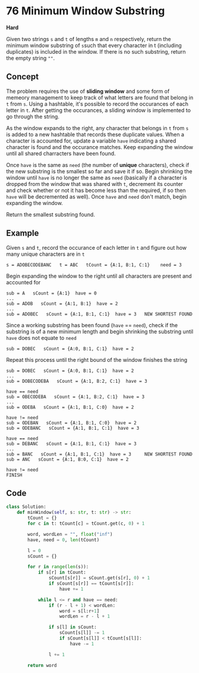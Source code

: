 # 76 Minimum Window Substring

**Hard**

Given two strings `s` and `t` of lengths `m` and `n` respectively, return the minimum window
substring of `s`such that every character in t (including duplicates) is included in the window. If there is no such substring, return the empty string `""`.

## Concept

The problem requires the use of **sliding window** and some form of memeory management to keep track of what letters are found that belong in `t` from `s`. Using a hashtable, it's possible to record the occurances of each letter in `t`. After getting the occurances, a sliding window is implemented to go through the string.

As the window expands to the right, any character that belongs in `t` from `s` is added to a new hashtable that records these duplicate values. When a character is accounted for, update a variable `have` indicating a shared character is found and the occurance matches. Keep expanding the window until all shared charracters have been found.

Once `have` is the same as `need` (the number of **unique** characters), check if the new substring is the smallest so far and save it if so. Begin shrinking the window until `have` is no longer the same as `need` (basically if a character is dropped from the window that was shared with `t`, decrement its counter and check whether or not it has become less than the required, if so then `have` will be decremented as well). Once `have` and `need` don't match, begin expanding the window.

Return the smallest substring found.

## Example

Given `s` and `t`, record the occurance of each letter in `t` and figure out how many unique characters are in `t`

```
s = ADOBECODEBANC   t = ABC   tCount = {A:1, B:1, C:1}    need = 3
```

Begin expanding the window to the right until all characters are present and accounted for

```
sub = A   sCount = {A:1}  have = 0
...
sub = ADOB   sCount = {A:1, B:1}  have = 2
...
sub = ADOBEC   sCount = {A:1, B:1, C:1}  have = 3   NEW SHORTEST FOUND
```

Since a working substring has been found (`have` == `need`), check if the substring is of a new minimum length and begin shrinking the substring until `have` does not equate to `need`

```
sub = DOBEC   sCount = {A:0, B:1, C:1}  have = 2
```

Repeat this process until the right bound of the window finishes the string

```
sub = DOBEC   sCount = {A:0, B:1, C:1}  have = 2
...
sub = DOBECODEBA   sCount = {A:1, B:2, C:1}  have = 3

have == need
sub = OBECODEBA   sCount = {A:1, B:2, C:1}  have = 3
...
sub = ODEBA   sCount = {A:1, B:1, C:0}  have = 2

have != need
sub = ODEBAN   sCount = {A:1, B:1, C:0}  have = 2
sub = ODEBANC   sCount = {A:1, B:1, C:1}  have = 3

have == need
sub = DEBANC   sCount = {A:1, B:1, C:1}  have = 3
...
sub = BANC   sCount = {A:1, B:1, C:1}  have = 3     NEW SHORTEST FOUND
sub = ANC   sCount = {A:1, B:0, C:1}  have = 2

have != need
FINISH
```

## Code

```python
class Solution:
    def minWindow(self, s: str, t: str) -> str:
        tCount = {}
        for c in t: tCount[c] = tCount.get(c, 0) + 1

        word, wordLen = "", float("inf")
        have, need = 0, len(tCount)

        l = 0
        sCount = {}

        for r in range(len(s)):
            if s[r] in tCount:
                sCount[s[r]] = sCount.get(s[r], 0) + 1
                if sCount[s[r]] == tCount[s[r]]:
                    have += 1

            while l <= r and have == need:
                if (r - l + 1) < wordLen:
                    word = s[l:r+1]
                    wordLen = r - l + 1

                if s[l] in sCount:
                    sCount[s[l]] -= 1
                    if sCount[s[l]] < tCount[s[l]]:
                        have -= 1

                l += 1

        return word
```
